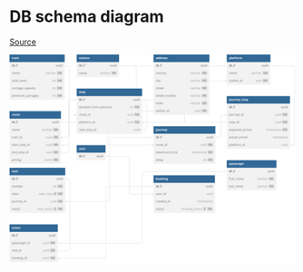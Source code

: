 # DB schema	diagram

[Source](https://dbdiagram.io/d/Trainly-65197cddffbf5169f0d13056)

![DB schema diagram](./diagram.svg)
